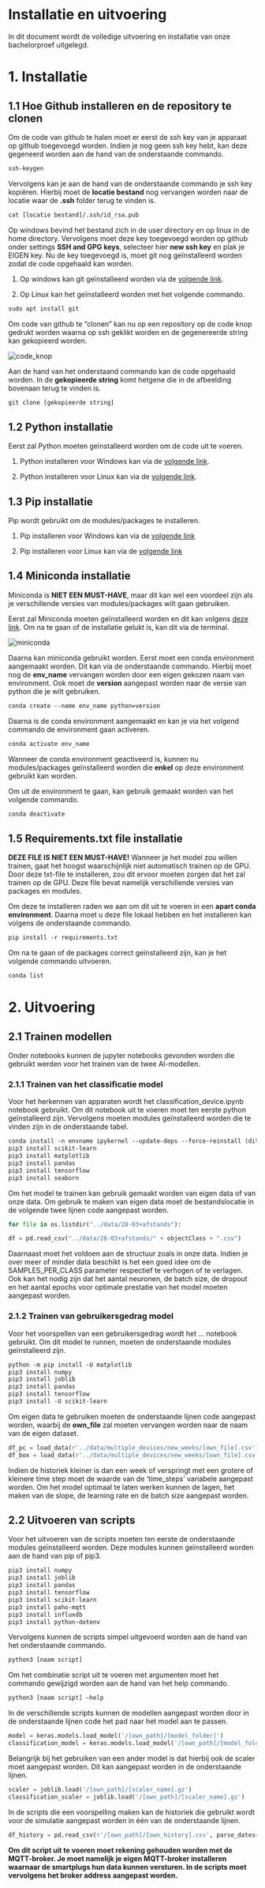 # Installatie en uitvoering

In dit document wordt de volledige uitvoering en installatie van onze bachelorproef uitgelegd.

# 1. Installatie

## 1.1 Hoe Github installeren en de repository te clonen

Om de code van github te halen moet er eerst de ssh key van je apparaat op github toegevoegd worden. Indien je nog geen ssh key hebt, kan deze gegeneerd worden aan de hand van de onderstaande commando.

```txt
ssh-keygen 
```

Vervolgens kan je aan de hand van de onderstaande commando je ssh key kopiëren. Hierbij moet de **locatie bestand** nog vervangen worden naar de locatie waar de **.ssh** folder terug te vinden is.

```txt
cat [locatie bestand]/.ssh/id_rsa.pub
```

Op windows bevind het bestand zich in de user directory en op linux in de home directory. Vervolgens moet deze key toegevoegd worden op github onder settings **SSH and GPG keys**, selecteer hier **new ssh key** en plak je EIGEN key. Nu de key toegevoegd is, moet git nog geïnstalleerd worden zodat de code opgehaald kan worden.

1. Op windows kan git geïnstalleerd worden via de [volgende link](https://git-scm.com/download/win).

2. Op Linux kan het geïnstalleerd worden met het volgende commando.

```txt
sudo apt install git
```

Om code van github te “clonen” kan nu op een repository op de code knop gedrukt worden waarna op ssh geklikt worden en de gegenereerde string kan gekopieerd worden.

![code_knop](../img/code_knop.png)

Aan de hand van het onderstaand commando kan de code opgehaald worden. In de **gekopieerde string** komt hetgene die in de afbeelding bovenaan terug te vinden is.

```txt
git clone [gekopieerde string]
```

## 1.2 Python installatie

Eerst zal Python moeten geïnstalleerd worden om de code uit te voeren.

1. Python installeren voor Windows kan via de [volgende link](https://www.python.org/downloads/).

2. Python installeren voor Linux kan via de [volgende link](https://docs.python-guide.org/starting/install3/linux/).

## 1.3 Pip installatie

Pip wordt gebruikt om de modules/packages te installeren.

1. Pip installeren voor Windows kan via de [volgende link](https://phoenixnap.com/kb/install-pip-windows)

2. Pip installeren voor Linux kan via de [volgende link](https://www.redhat.com/sysadmin/install-python-pip-linux)

## 1.4 Miniconda installatie

Miniconda is **NIET EEN MUST-HAVE**, maar dit kan wel een voordeel zijn als je verschillende versies van modules/packages wilt gaan gebruiken.

Eerst zal Miniconda moeten geïnstalleerd worden en dit kan volgens [deze link](https://docs.conda.io/en/latest/miniconda.html#:~:text=On%20Windows%2C%20macOS%2C%20and%20Linux,which%20does%20require%20administrator%20permissions.). Om na te gaan of de installatie gelukt is, kan dit via de terminal.

![miniconda](../img/miniconda.png)

Daarna kan miniconda gebruikt worden. Eerst moet een conda environment aangemaakt worden. Dit kan via de onderstaande commando. Hierbij moet nog de **env_name** vervangen worden door een eigen gekozen naam van environment. Ook moet de **version** aangepast worden naar de versie van python die je wilt gebruiken.

```txt
conda create --name env_name python=version
```

Daarna is de conda environment aangemaakt en kan je via het volgend commando de environment gaan activeren.

```txt
conda activate env_name
```

Wanneer de conda environment geactiveerd is, kunnen nu modules/packages geïnstalleerd worden die **enkel** op deze environment gebruikt kan worden.

Om uit de environment te gaan, kan gebruik gemaakt worden van het volgende commando.

```txt
conda deactivate
```

## 1.5 Requirements.txt file installatie

**DEZE FILE IS NIET EEN MUST-HAVE!** Wanneer je het model zou willen trainen, gaat het hoogst waarschijnlijk niet automatisch trainen op de GPU. Door deze txt-file te installeren, zou dit ervoor moeten zorgen dat het zal trainen op de GPU. Deze file bevat namelijk verschillende versies van packages en modules.

Om deze te installeren raden we aan om dit uit te voeren in een **apart conda environment**. Daarna moet u deze file lokaal hebben en het installeren kan volgens de onderstaande commando.

```txt
pip install -r requirements.txt
```

Om na te gaan of de packages correct geïnstalleerd zijn, kan je het volgende commando uitvoeren.

```txt
conda list
```

# 2. Uitvoering

## 2.1 Trainen modellen

Onder notebooks kunnen de jupyter notebooks gevonden worden die gebruikt werden voor het trainen van de twee AI-modellen.

### 2.1.1 Trainen van het classificatie model

Voor het herkennen van apparaten wordt het classification_device.ipynb notebook gebruikt. Om dit notebook uit te voeren moet ten eerste python geïnstalleerd zijn. Vervolgens moeten modules geïnstalleerd worden die te vinden zijn in de onderstaande tabel.

```txt
conda install -n envname ipykernel --update-deps --force-reinstall (dit uitvoeren als ipykernel install niet lukt als je werkt in een conda environment)
pip3 install scikit-learn
pip3 install matplotlib
pip3 install pandas
pip3 install tensorflow
pip3 install seaborn
```

Om het model te trainen kan gebruik gemaakt worden van eigen data of van onze data. Om gebruik te maken van eigen data moet de bestandslocatie in de volgende twee lijnen code aangepast worden.

```python
for file in os.listdir("../data/28-03+afstands"):

df = pd.read_csv("../data/28-03+afstands/" + objectClass + ".csv")
```

Daarnaast moet het voldoen aan de structuur zoals in onze data. Indien je over meer of minder data beschikt is het een goed idee om de SAMPLES_PER_CLASS parameter respectief te verhogen of te verlagen. Ook kan het nodig zijn dat het aantal neuronen, de batch size, de dropout en het aantal epochs voor optimale prestatie van het model moeten aangepast worden.

### 2.1.2 Trainen van gebruikersgedrag model

Voor het voorspellen van een gebruikersgedrag wordt het … notebook gebruikt. Om dit model te runnen, moeten de onderstaande modules geïnstalleerd zijn.

```txt
python -m pip install -U matplotlib
pip3 install numpy
pip3 install joblib
pip3 install pandas
pip3 install tensorflow
pip3 install -U scikit-learn
```

Om eigen data te gebruiken moeten de onderstaande lijnen code aangepast worden, waarbij de **own_file** zal moeten vervangen worden naar de naam van de eigen dataset.

```python
df_pc = load_data(r'../data/multiple_devices/new_weeks/[own_file].csv')
df_box = load_data(r'../data/multiple_devices/new_weeks/[own_file].csv')
```

Indien de historiek kleiner is dan een week of verspringt met een grotere of kleinere time step moet de waarde van de ‘time_steps’ variabele aangepast worden. Om het model optimaal te laten werken kunnen de lagen, het maken van de slope, de learning rate en de batch size aangepast worden.

## 2.2 Uitvoeren van scripts

Voor het uitvoeren van de scripts moeten ten eerste de onderstaande modules geïnstalleerd worden. Deze modules kunnen geïnstalleerd worden aan de hand van pip of pip3.

```txt
pip3 install numpy
pip3 install joblib
pip3 install pandas
pip3 install tensorflow
pip3 install scikit-learn
pip3 install paho-mqtt
pip3 install influxdb
pip3 install python-dotenv
```

Vervolgens kunnen de scripts simpel uitgevoerd worden aan de hand van het onderstaande commando.

```txt
python3 [naam script]
```

Om het combinatie script uit te voeren met argumenten moet het commando gewijzigd worden aan de hand van het help commando.

```txt
python3 [naam script] –help
```

In de verschillende scripts kunnen de modellen aangepast worden door in de onderstaande lijnen code het pad naar het model aan te passen.

```python
model = keras.models.load_model('/[own_path]/[model_folder]')
classification_model = keras.models.load_model('/[own_path]/[model_folder')
```

Belangrijk bij het gebruiken van een ander model is dat hierbij ook de scaler moet aangepast worden. Dit kan aangepast worden in de onderstaande lijnen.

```python
scaler = joblib.load('/[own_path]/[scaler_name].gz')
classification_scaler = joblib.load('/[own_path]/[scaler_name].gz')
```

In de scripts die een voorspelling maken kan de historiek die gebruikt wordt voor de simulatie aangepast worden in één van de onderstaande lijnen.

```python
df_history = pd.read_csv(r'/[own_path]/[own_history].csv', parse_dates=['timestamp'])
```

**Om dit script uit te voeren moet rekening gehouden worden met de MQTT-broker. Je moet namelijk je eigen MQTT-broker installeren waarnaar de smartplugs hun data kunnen versturen. In de scripts moet vervolgens het broker address aangepast worden.**
